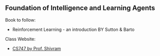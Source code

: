 ## Foundation of Intelligence and Learning Agents

Book to follow:
* Reinforcement Learning - an introduction BY Sutton \& Barto

Class Website:
* [CS747 by Prof. Shivram](https://www.cse.iitb.ac.in/~shivaram/teaching/old/cs747-a2019/index.html)